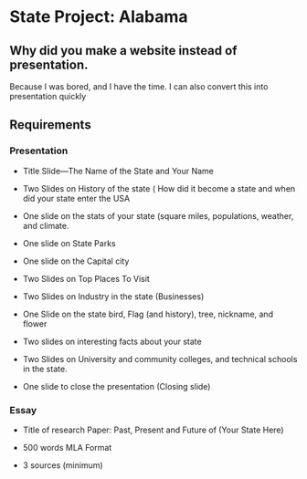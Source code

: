 # State Project: Alabama

## Why did you make a website instead of presentation.

Because I was bored, and I have the time. I can also convert this into presentation quickly

## Requirements
### Presentation
- Title Slide—The Name of the State and Your Name

- Two Slides on History of the state ( How did it become a state and when did your state enter the USA

- One slide on the stats of your state (square miles, populations, weather, and climate.

- One slide on State Parks

- One slide on the Capital city

- Two Slides on Top Places To Visit

- Two Slides on Industry in the state (Businesses)

- One Slide on the state bird, Flag (and history), tree, nickname, and flower

- Two slides on interesting facts about your state

- Two Slides on University and community colleges, and technical schools in the state.

- One slide to close the presentation (Closing slide)

### Essay
-   Title of research Paper: Past, Present and Future of (Your State Here)
    
-   500 words MLA Format
    
-   3 sources (minimum)
